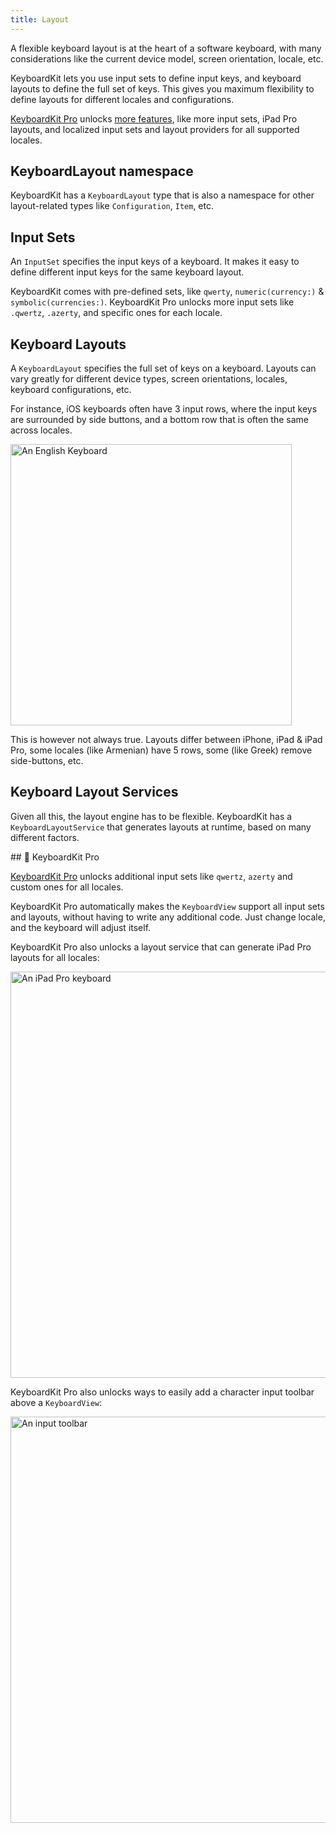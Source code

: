 ```yaml
---
title: Layout
---
```



A flexible keyboard layout is at the heart of a software keyboard, with many considerations like the current device model, screen orientation, locale, etc.

KeyboardKit lets you use input sets to define input keys, and keyboard layouts to define the full set of keys. This gives you maximum flexibility to define layouts for different locales and configurations.

[KeyboardKit Pro][Pro] unlocks [more features](#pro), like more input sets, iPad Pro layouts, and localized input sets and layout providers for all supported locales.


## KeyboardLayout namespace

KeyboardKit has a ``KeyboardLayout`` type that is also a namespace for other layout-related types like ``Configuration``, ``Item``, etc.


## Input Sets

An ``InputSet`` specifies the input keys of a keyboard. It makes it easy to define different input keys for the same keyboard layout.

KeyboardKit comes with pre-defined sets, like ``qwerty``, ``numeric(currency:)`` & ``symbolic(currencies:)``. KeyboardKit Pro unlocks more input sets like `.qwertz`, `.azerty`, and specific ones for each locale.


## Keyboard Layouts

A ``KeyboardLayout`` specifies the full set of keys on a keyboard. Layouts can vary greatly for different device types, screen orientations, locales, keyboard configurations, etc.

For instance, iOS keyboards often have 3 input rows, where the input keys are surrounded by side buttons, and a bottom row that is often the same across locales.

<img width="450" alt="An English Keyboard" src="{{page.assets}}keyboardview-english.jpg" />

This is however not always true. Layouts differ between iPhone, iPad & iPad Pro, some locales (like Armenian) have 5 rows, some (like Greek) remove side-buttons, etc.



## Keyboard Layout Services

Given all this, the layout engine has to be flexible. KeyboardKit has a ``KeyboardLayoutService`` that generates layouts at runtime, based on many different factors.


<a name="pro">
## 👑 KeyboardKit Pro

[KeyboardKit Pro][Pro] unlocks additional input sets like `qwertz`, `azerty` and custom ones for all locales.

KeyboardKit Pro automatically makes the `KeyboardView` support all input sets and layouts, without having to write any additional code. Just change locale, and the keyboard will adjust itself.

KeyboardKit Pro also unlocks a layout service that can generate iPad Pro layouts for all locales:

<img width="650" alt="An iPad Pro keyboard" src="{{page.assets}}keyboardview-ipadpro.jpg" />

KeyboardKit Pro also unlocks ways to easily add a character input toolbar above a `KeyboardView`:

<img width="650" alt="An input toolbar" src="{{page.assets}}inputtoolbar-ipadpro.png" />


[Pro]: /pro   
